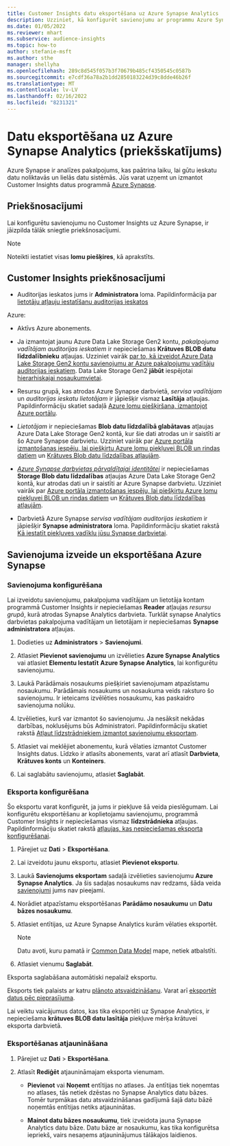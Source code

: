 ```yaml
---
title: Customer Insights datu eksportēšana uz Azure Synapse Analytics
description: Uzziniet, kā konfigurēt savienojumu ar programmu Azure Synapse Analytics.
ms.date: 01/05/2022
ms.reviewer: mhart
ms.subservice: audience-insights
ms.topic: how-to
author: stefanie-msft
ms.author: sthe
manager: shellyha
ms.openlocfilehash: 289c8d545f057b3f70679b485cf4350545c0587b
ms.sourcegitcommit: e7cdf36a78a2b1dd2850183224d39c8dde46b26f
ms.translationtype: MT
ms.contentlocale: lv-LV
ms.lasthandoff: 02/16/2022
ms.locfileid: "8231321"
---
```

# <a name="export-data-to-azure-synapse-analytics-preview"></a>Datu eksportēšana uz Azure Synapse Analytics (priekšskatījums)

Azure Synapse ir analīzes pakalpojums, kas paātrina laiku, lai gūtu ieskatu datu noliktavās un lielās datu sistēmās. Jūs varat uzņemt un izmantot Customer Insights datus programmā [Azure Synapse](/azure/synapse-analytics/overview-what-is).

## <a name="prerequisites"></a>Priekšnosacījumi

Lai konfigurētu savienojumu no Customer Insights uz Azure Synapse, ir jāizpilda tālāk sniegtie priekšnosacījumi.

> [!NOTE]
> Noteikti iestatiet visas **lomu piešķires**, kā aprakstīts.  

## <a name="prerequisites-in-customer-insights"></a>Customer Insights priekšnosacījumi

* Auditorijas ieskatos jums ir **Administratora** loma. Papildinformācija par [lietotāju atļauju iestatīšanu auditorijas ieskatos](permissions.md#assign-roles-and-permissions)

Azure: 

- Aktīvs Azure abonements.

- Ja izmantojat jaunu Azure Data Lake Storage Gen2 kontu, *pakalpojuma vadītājam auditorijas ieskatiem* ir nepieciešamas **Krātuves BLOB datu līdzdalībnieku** atļaujas. Uzziniet vairāk [par to, kā izveidot Azure Data Lake Storage Gen2 kontu savienojumu ar Azure pakalpojumu vadītāju auditorijas ieskatiem](connect-service-principal.md). Data Lake Storage Gen2 **jābūt** iespējotai [hierarhiskajai nosaukumvietai](/azure/storage/blobs/data-lake-storage-namespace).

- Resursu grupā, kas atrodas Azure Synapse darbvietā, *servisa vadītājam* un *auditorijas ieskatu lietotājam* ir jāpiešķir vismaz **Lasītāja** atļaujas. Papildinformāciju skatiet sadaļā [Azure lomu piešķiršana, izmantojot Azure portālu](/azure/role-based-access-control/role-assignments-portal).

- *Lietotājam* ir nepieciešamas **Blob datu līdzdalībā glabātavas** atļaujas Azure Data Lake Storage Gen2 kontā, kur šie dati atrodas un ir saistīti ar šo Azure Synapse darbvietu. Uzziniet vairāk par [Azure portāla izmantošanas iespēju, lai piešķirtu Azure lomu piekļuvei BLOB un rindas datiem](/azure/storage/common/storage-auth-aad-rbac-portal) un [Krātuves Blob datu līdzdalības atļaujām](/azure/role-based-access-control/built-in-roles#storage-blob-data-contributor).

- *[Azure Synapse darbvietas pārvaldītajai identitātei](/azure/synapse-analytics/security/synapse-workspace-managed-identity)* ir nepieciešamas **Storage Blob datu līdzdalības** atļaujas Azure Data Lake Storage Gen2 kontā, kur atrodas dati un ir saistīti ar Azure Synapse darbvietu. Uzziniet vairāk par [Azure portāla izmantošanas iespēju, lai piešķirtu Azure lomu piekļuvei BLOB un rindas datiem](/azure/storage/common/storage-auth-aad-rbac-portal) un [Krātuves Blob datu līdzdalības atļaujām](/azure/role-based-access-control/built-in-roles#storage-blob-data-contributor).

- Darbvietā Azure Synapse *servisa vadītājam auditorijas ieskatiem* ir jāpiešķir **Synapse administratora** loma. Papildinformāciju skatiet rakstā [Kā iestatīt piekļuves vadīklu jūsu Synapse darbvietai](/azure/synapse-analytics/security/how-to-set-up-access-control).

## <a name="set-up-the-connection-and-export-to-azure-synapse"></a>Savienojuma izveide un eksportēšana Azure Synapse

### <a name="configure-a-connection"></a>Savienojuma konfigurēšana

Lai izveidotu savienojumu, pakalpojuma vadītājam un lietotāja kontam programmā Customer Insights ir nepieciešamas **Reader** atļaujas *resursu grupā*, kurā atrodas Synapse Analytics darbvieta. Turklāt synapse Analytics darbvietas pakalpojuma vadītājam un lietotājam ir nepieciešamas **Synapse administratora** atļaujas. 

1. Dodieties uz **Administrators** > **Savienojumi**.

1. Atlasiet **Pievienot savienojumu** un izvēlieties **Azure Synapse Analytics** vai atlasiet **Elementu Iestatīt** **Azure Synapse Analytics**, lai konfigurētu savienojumu.

1. Laukā Parādāmais nosaukums piešķiriet savienojumam atpazīstamu nosaukumu. Parādāmais nosaukums un nosaukuma veids raksturo šo savienojumu. Ir ieteicams izvēlēties nosaukumu, kas paskaidro savienojuma nolūku.

1. Izvēlieties, kurš var izmantot šo savienojumu. Ja nesāksit nekādas darbības, noklusējums būs Administratori. Papildinformāciju skatiet rakstā [Atļaut līdzstrādniekiem izmantot savienojumu eksportam](connections.md#allow-contributors-to-use-a-connection-for-exports).

1. Atlasiet vai meklējiet abonementu, kurā vēlaties izmantot Customer Insights datus. Līdzko ir atlasīts abonements, varat arī atlasīt **Darbvieta**, **Krātuves konts** un **Konteiners**.

1. Lai saglabātu savienojumu, atlasiet **Saglabāt**.

### <a name="configure-an-export"></a>Eksporta konfigurēšana

Šo eksportu varat konfigurēt, ja jums ir piekļuve šā veida pieslēgumam. Lai konfigurētu eksportēšanu ar koplietojamu savienojumu, programmā Customer Insights ir nepieciešamas vismaz **līdzstrādnieka** atļaujas. Papildinformāciju skatiet rakstā [atļaujas, kas nepieciešamas eksporta konfigurēšanai](export-destinations.md#set-up-a-new-export).

1. Pārejiet uz **Dati** > **Eksportēšana**.

1. Lai izveidotu jaunu eksportu, atlasiet **Pievienot eksportu**.

1. Laukā **Savienojums eksportam** sadaļā izvēlieties savienojumu **Azure Synapse Analytics**. Ja šis sadaļas nosaukums nav redzams, šāda veida [savienojumi](connections.md) jums nav pieejami.

1. Norādiet atpazīstamu eksportēšanas **Parādāmo nosaukumu** un **Datu bāzes nosaukumu**.

1. Atlasiet entītijas, uz Azure Synapse Analytics kurām vēlaties eksportēt.
   > [!NOTE]
   > Datu avoti, kuru pamatā ir [Common Data Model](connect-common-data-model.md) mape, netiek atbalstīti.

2. Atlasiet vienumu **Saglabāt**.

Eksporta saglabāšana automātiski nepalaiž eksportu.

Eksports tiek palaists ar katru [plānoto atsvaidzināšanu](system.md#schedule-tab). Varat arī [eksportēt datus pēc pieprasījuma](export-destinations.md#run-exports-on-demand).

Lai veiktu vaicājumus datos, kas tika eksportēti uz Synapse Analytics, ir nepieciešama **krātuves BLOB datu lasītāja** piekļuve mērķa krātuvei eksporta darbvietā. 

### <a name="update-an-export"></a>Eksportēšanas atjaunināšana

1. Pārejiet uz **Dati** > **Eksportēšana**.

1. Atlasīt **Rediģēt** atjaunināmajam eksporta vienumam.

   - **Pievienot** vai **Noņemt** entītijas no atlases. Ja entītijas tiek noņemtas no atlases, tās netiek dzēstas no Synapse Analytics datu bāzes. Tomēr turpmākas datu atsvaidzināšanas gadījumā šajā datu bāzē noņemtās entītijas netiks atjauninātas.

   - **Mainot datu bāzes nosaukumu**, tiek izveidota jauna Synapse Analytics datu bāze. Datu bāze ar nosaukumu, kas tika konfigurētsa iepriekš, vairs nesaņems atjauninājumus tālākajos laidienos.
